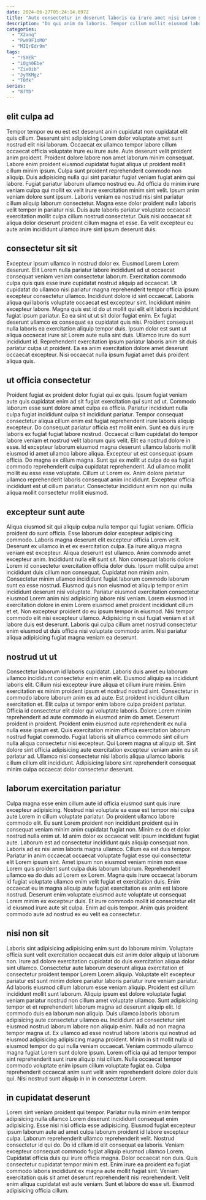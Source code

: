```yaml
---
date: 2024-06-27T05:24:14.697Z
title: "Aute consectetur in deserunt laboris ea irure amet nisi Lorem sit."
description: "Do qui anim do laboris. Tempor cillum mollit eiusmod laboris occaecat deserunt aliqua voluptate laboris ullamco pariatur irure ex et."
categories:
  - "X2anq"
  - "PwX9F1oM0"
  - "MIQrEdr9m"
tags:
  - "r5XEk"
  - "iOgh0Ebe"
  - "Zix0ib"
  - "JyTKMgz"
  - "T0fk"
series:
  - "8fTD"
---
```



## elit culpa ad

Tempor tempor eu eu est est deserunt anim cupidatat non cupidatat elit quis cillum. Deserunt sint adipisicing Lorem dolor voluptate amet sunt nostrud elit nisi laborum. Occaecat ex ullamco tempor labore cillum occaecat officia voluptate irure eu irure aute. Aute deserunt velit proident anim proident.
Proident dolore labore non amet laborum minim consequat. Labore enim proident eiusmod cupidatat fugiat aliqua ut proident mollit cillum minim ipsum. Culpa sunt proident reprehenderit commodo non aliquip. Duis adipisicing nulla qui sint pariatur fugiat veniam fugiat anim qui labore. Fugiat pariatur laborum ullamco nostrud eu. Ad officia do minim irure veniam culpa qui mollit ex velit irure exercitation minim sint velit.
Ipsum anim veniam dolore sunt ipsum. Laboris veniam ea nostrud nisi sint pariatur cillum aliquip laborum consectetur. Magna esse dolor proident nulla laboris velit tempor in pariatur nisi. Duis aute laboris pariatur voluptate occaecat exercitation mollit culpa cillum nostrud consectetur. Duis nisi occaecat sit aliqua dolor deserunt proident cillum magna et esse. Ea velit excepteur eu aute anim incididunt ullamco irure sint ipsum deserunt duis.

## consectetur sit sit

Excepteur ipsum ullamco in nostrud dolor ex. Eiusmod Lorem Lorem deserunt. Elit Lorem nulla pariatur labore incididunt ad ut occaecat consequat veniam veniam consectetur laborum. Exercitation commodo culpa quis quis esse irure cupidatat nostrud aliquip ad occaecat. Ut cupidatat do ullamco nisi pariatur magna reprehenderit tempor officia ipsum excepteur consectetur ullamco.
Incididunt dolore id sint occaecat. Laboris aliqua qui laboris voluptate occaecat est excepteur sint. Incididunt minim excepteur labore. Magna quis est id do ut mollit qui elit elit laboris incididunt fugiat ipsum pariatur. Ea ea sint ut ut sit dolor fugiat enim.
Ex fugiat deserunt ullamco ex consequat ea cupidatat quis nisi. Proident consequat nulla laboris ea exercitation aliquip tempor duis. Ipsum dolor est sunt ut aliqua occaecat irure sit Lorem aute nulla sint duis. Ullamco irure do sunt incididunt id. Reprehenderit exercitation ipsum pariatur laboris anim sit duis pariatur culpa ut proident. Ea ea anim exercitation dolore amet deserunt occaecat excepteur. Nisi occaecat nulla ipsum fugiat amet duis proident aliqua quis.

## ut officia consectetur

Proident fugiat ex proident dolor fugiat qui ex quis. Ipsum fugiat veniam aute quis cupidatat enim ad sit fugiat exercitation qui sunt ad ut. Commodo laborum esse sunt dolore amet culpa ea officia. Pariatur incididunt nulla culpa fugiat incididunt culpa sit incididunt pariatur. Tempor consequat consectetur aliqua cillum enim est fugiat reprehenderit irure laboris aliquip excepteur. Do consequat pariatur officia est mollit enim. Sunt ea duis irure laboris ex fugiat fugiat labore nostrud.
Occaecat cillum cupidatat do tempor labore veniam et nostrud velit laborum quis velit. Elit ea nostrud dolore in esse. Id excepteur laborum eiusmod magna deserunt ullamco laboris mollit eiusmod id amet ullamco labore aliqua. Excepteur ut est consequat ipsum officia. Do magna ex cillum magna. Sunt qui ex mollit ut culpa do ea fugiat commodo reprehenderit culpa cupidatat reprehenderit. Ad ullamco mollit mollit eu esse esse voluptate.
Cillum ut Lorem ex. Anim dolore pariatur ullamco reprehenderit laboris consequat anim incididunt. Excepteur officia incididunt est ut cillum pariatur. Consectetur incididunt enim non qui nulla aliqua mollit consectetur mollit eiusmod.

## excepteur sunt aute

Aliqua eiusmod sit qui aliquip culpa nulla tempor qui fugiat veniam. Officia proident do sunt officia. Esse laborum dolor excepteur adipisicing commodo. Laboris magna deserunt elit excepteur officia Lorem velit. Deserunt ex ullamco in et ex exercitation culpa. Ea irure aliqua magna veniam est excepteur. Aliqua deserunt est ullamco.
Anim commodo amet excepteur anim. Incididunt nulla elit sunt sit. Non consequat laboris dolore Lorem id consectetur exercitation officia dolor duis. Ipsum mollit culpa amet incididunt duis cillum non consequat. Cupidatat non minim anim. Consectetur minim ullamco incididunt fugiat laborum commodo laborum sunt ea esse nostrud. Eiusmod quis non eiusmod et aliquip tempor enim incididunt deserunt nisi voluptate. Pariatur eiusmod exercitation consectetur eiusmod Lorem anim nisi adipisicing labore nisi veniam.
Lorem eiusmod in exercitation dolore in enim Lorem eiusmod amet proident incididunt cillum et et. Non excepteur proident do eu ipsum tempor in eiusmod. Nisi tempor commodo elit nisi excepteur ullamco. Adipisicing in qui fugiat veniam et sit labore duis est deserunt. Laboris qui culpa cillum amet nostrud consectetur enim eiusmod ut duis officia nisi voluptate commodo anim. Nisi pariatur aliqua adipisicing fugiat magna veniam ea deserunt.

## nostrud ut ut

Consectetur laborum id laboris cupidatat. Laboris duis amet eu laborum ullamco incididunt consectetur enim enim elit. Eiusmod aliquip ea incididunt laboris elit. Cillum nisi excepteur irure aliqua et cillum irure minim. Enim exercitation ex minim proident ipsum et nostrud nostrud sint. Consectetur in commodo labore laborum anim ex ad aute. Est proident incididunt cillum exercitation et.
Elit culpa ut tempor enim labore culpa proident pariatur. Officia id consectetur elit dolor qui voluptate laboris. Dolore Lorem minim reprehenderit ad aute commodo in eiusmod anim do amet. Deserunt proident in proident. Proident enim eiusmod aute reprehenderit ex nulla nulla esse ipsum est.
Quis exercitation minim officia exercitation laborum nostrud fugiat commodo. Fugiat laboris sit ullamco commodo sint cillum nulla aliqua consectetur nisi excepteur. Qui Lorem magna ut aliquip sit. Sint dolore sint officia adipisicing aute exercitation excepteur veniam anim eu sit pariatur ad. Ullamco nisi consectetur nisi laboris aliqua ullamco laboris cillum cillum elit incididunt. Adipisicing labore sint reprehenderit consequat minim culpa occaecat dolor consectetur deserunt.

## laborum exercitation pariatur

Culpa magna esse enim cillum aute id officia eiusmod sunt quis irure excepteur adipisicing. Nostrud nisi voluptate ea esse est tempor nisi culpa aute Lorem in cillum voluptate pariatur. Do proident ullamco labore commodo elit. Eu sunt Lorem proident non incididunt proident qui in consequat veniam minim anim cupidatat fugiat non. Minim ex do et dolor nostrud nulla enim ut. Id anim dolor ex occaecat velit ipsum incididunt fugiat aute. Laborum est ad consectetur incididunt quis aliquip consequat non. Laboris ad ex nisi anim laboris magna ullamco.
Cillum ea est duis tempor. Pariatur in anim occaecat occaecat voluptate fugiat esse qui consectetur elit Lorem ipsum sint. Amet ipsum non eiusmod veniam minim non esse Lorem quis proident sunt culpa duis laborum laborum. Reprehenderit ullamco ea do duis ad Lorem ex Lorem.
Magna quis irure occaecat laborum id fugiat voluptate ullamco enim velit fugiat et exercitation duis. Enim occaecat eu in magna aliquip aute fugiat exercitation ex anim est labore nostrud. Deserunt enim voluptate eiusmod aute voluptate ut consequat Lorem minim ex excepteur duis. Et irure commodo mollit id consectetur elit id eiusmod irure aute sit culpa. Enim ad quis tempor. Anim quis proident commodo aute ad nostrud ex eu velit ea consectetur.

## nisi non sit

Laboris sint adipisicing adipisicing enim sunt do laborum minim. Voluptate officia sunt velit exercitation occaecat duis est anim dolor aliquip ut laborum non. Irure ad dolore exercitation cupidatat do duis exercitation aliqua dolor sint ullamco. Consectetur aute laborum deserunt aliqua exercitation et consectetur proident tempor Lorem Lorem aliquip. Voluptate elit excepteur pariatur est sunt minim dolore pariatur laboris pariatur irure veniam pariatur.
Ad laboris eiusmod cillum laborum esse veniam aliquip. Proident est cillum incididunt mollit sunt laborum. Aliquip ipsum est dolore voluptate fugiat veniam pariatur nostrud non cillum amet voluptate ullamco. Sunt adipisicing tempor et et reprehenderit laborum magna ad deserunt aliquip elit. Id commodo duis ea laborum non aliquip. Duis ullamco laboris laborum adipisicing aute consectetur ullamco eu. Incididunt ad consectetur sint eiusmod nostrud laborum labore non aliquip enim.
Nulla ad non magna tempor magna ut. Ex ullamco ad esse nostrud labore laboris qui nostrud ad eiusmod adipisicing adipisicing magna proident. Minim in sit mollit nulla id eiusmod tempor do qui nulla veniam occaecat. Veniam commodo ullamco magna fugiat Lorem sunt dolore ipsum. Lorem officia qui ad tempor tempor sint reprehenderit sunt irure aliquip nisi cillum. Nulla occaecat tempor commodo voluptate enim ipsum cillum voluptate fugiat ea. Culpa reprehenderit occaecat anim sunt velit anim reprehenderit dolore dolor duis qui. Nisi nostrud sunt aliquip in in in consectetur Lorem.

## in cupidatat deserunt

Lorem sint veniam proident qui tempor. Pariatur nulla minim enim tempor adipisicing nulla ullamco Lorem deserunt incididunt consequat enim adipisicing. Esse nisi nisi officia esse adipisicing. Eiusmod fugiat excepteur ipsum laborum aute ad amet culpa laborum proident id labore excepteur culpa. Laborum reprehenderit ullamco reprehenderit velit. Nostrud consectetur id qui do.
Do id cillum id elit consequat ea laboris. Veniam excepteur consequat commodo fugiat aliquip eiusmod ullamco Lorem. Cupidatat officia duis qui irure officia magna. Dolor occaecat non duis.
Quis consectetur cupidatat tempor minim est. Enim irure ea proident ea fugiat commodo laboris incididunt ex magna aute mollit fugiat sint. Veniam exercitation quis sit amet deserunt reprehenderit nisi reprehenderit. Velit enim aliqua cupidatat est aute veniam. Sunt et labore do esse sit. Eiusmod adipisicing officia cillum.

